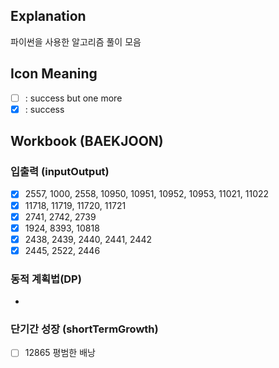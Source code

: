 ## Explanation

파이썬을 사용한 알고리즘 풀이 모음

## Icon Meaning

- [ ] : success but one more
- [x] : success

## Workbook (BAEKJOON)

### 입출력 (inputOutput)

- [x] 2557, 1000, 2558, 10950, 10951, 10952, 10953, 11021, 11022
- [x] 11718, 11719, 11720, 11721
- [x] 2741, 2742, 2739
- [x] 1924, 8393, 10818
- [x] 2438, 2439, 2440, 2441, 2442
- [x] 2445, 2522, 2446

### 동적 계획법(DP)
- 

### 단기간 성장 (shortTermGrowth)

- [ ] 12865 평범한 배낭
